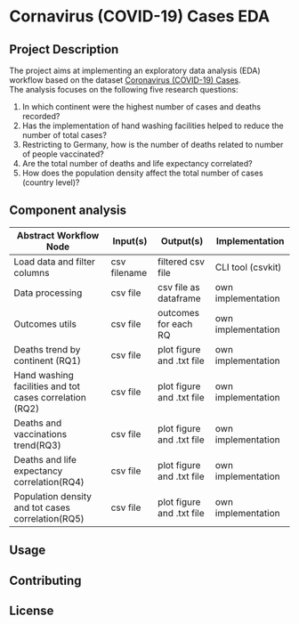 # Cornavirus (COVID-19) Cases EDA


## Project Description
The project aims at implementing an exploratory data analysis (EDA) workflow based on the dataset [Coronavirus (COVID-19) Cases](https://ourworldindata.org/covid-cases). <br>
The analysis focuses on the following five research questions:
1. In which continent were the highest number of cases and deaths recorded?
2. Has the implementation of hand washing facilities helped to reduce the number of total cases?
3. Restricting to Germany, how is the number of deaths related to number of people vaccinated?
4. Are the total number of deaths and life expectancy correlated?
5. How does the population density affect the total number of cases (country level)?

## Component analysis
|Abstract Workflow Node             |Input(s)        |Output(s)       |Implementation           |
|-----------------------------------|----------------|----------------|-------------------------|
|Load data and filter columns       |csv filename    |filtered csv file| CLI tool (csvkit)      |
|Data processing                    |csv file        |csv file as dataframe|own implementation|
|Outcomes utils                     |csv file|outcomes for each RQ|own implementation|
|Deaths trend by continent (RQ1)                     |csv file           |plot figure and .txt file      |own implementation       |     
|Hand washing facilities and tot cases correlation (RQ2)                       |csv file        |plot figure and .txt file           |own implementation|  
|Deaths and vaccinations trend(RQ3)|csv file|plot figure and .txt file|own implementation|                     
|Deaths and life expectancy correlation(RQ4)|csv file|plot figure and .txt file|own implementation|
|Population density and tot cases correlation(RQ5)|csv file|plot figure and .txt file|own implementation|

## Usage

## Contributing

## License


